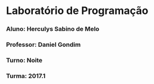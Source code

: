 # Laboratório de Programação

### Aluno: Herculys Sabino de Melo
### Professor: Daniel Gondim
### Turno: Noite
### Turma: 2017.1
